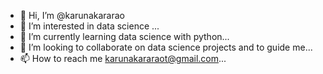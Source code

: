 - 👋 Hi, I’m @karunakararao
- 👀 I’m interested in data science ...
- 🌱 I’m currently learning data science with python...
- 💞️ I’m looking to collaborate on data science projects and to guide me...
- 📫 How to reach me karunakararaot@gmail.com...

<!---
karunakararao/karunakararao is a ✨ special ✨ repository because its `README.md` (this file) appears on your GitHub profile.
You can click the Preview link to take a look at your changes.
--->
